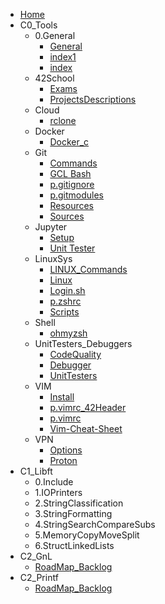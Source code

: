 - [Home](README.md)
- C0_Tools
  - 0.General
    - [General](doc/C0_Tools/0.General/General.md)
    - [index1](doc/C0_Tools/0.General/index1.md)
    - [index](doc/C0_Tools/0.General/index.md)
  - 42School
    - [Exams](doc/C0_Tools/42School/Exams.md)
    - [ProjectsDescriptions](doc/C0_Tools/42School/ProjectsDescriptions.md)
  - Cloud
    - [rclone](doc/C0_Tools/Cloud/rclone.md)
  - Docker
    - [Docker_c](doc/C0_Tools/Docker/Docker_c.md)
  - Git
    - [Commands](doc/C0_Tools/Git/Commands.md)
    - [GCL Bash](doc/C0_Tools/Git/GCL%20Bash.md)
    - [p.gitignore](doc/C0_Tools/Git/p.gitignore.md)
    - [p.gitmodules](doc/C0_Tools/Git/p.gitmodules.md)
    - [Resources](doc/C0_Tools/Git/Resources.md)
    - [Sources](doc/C0_Tools/Git/Sources.md)
  - Jupyter
    - [Setup](doc/C0_Tools/Jupyter/Setup.md)
    - [Unit Tester](doc/C0_Tools/Jupyter/Unit%20Tester.md)
  - LinuxSys
    - [LINUX_Commands](doc/C0_Tools/LinuxSys/LINUX_Commands.md)
    - [Linux](doc/C0_Tools/LinuxSys/Linux.md)
    - [Login.sh](doc/C0_Tools/LinuxSys/Login.sh.md)
    - [p.zshrc](doc/C0_Tools/LinuxSys/p.zshrc.md)
    - [Scripts](doc/C0_Tools/LinuxSys/Scripts.md)
  - Shell
    - [ohmyzsh](doc/C0_Tools/Shell/ohmyzsh.md)
  - UnitTesters_Debuggers
    - [CodeQuality](doc/C0_Tools/UnitTesters_Debuggers/CodeQuality.md)
    - [Debugger](doc/C0_Tools/UnitTesters_Debuggers/Debugger.md)
    - [UnitTesters](doc/C0_Tools/UnitTesters_Debuggers/UnitTesters.md)
  - VIM
    - [Install](doc/C0_Tools/VIM/Install.md)
    - [p.vimrc_42Header](doc/C0_Tools/VIM/p.vimrc_42Header.md)
    - [p.vimrc](doc/C0_Tools/VIM/p.vimrc.md)
    - [Vim-Cheat-Sheet](doc/C0_Tools/VIM/Vim-Cheat-Sheet.md)
  - VPN
    - [Options](doc/C0_Tools/VPN/Options.md)
    - [Proton](doc/C0_Tools/VPN/Proton.md)
- C1_Libft
  - 0.Include
  - 1.IOPrinters
  - 2.StringClassification
  - 3.StringFormatting
  - 4.StringSearchCompareSubs
  - 5.MemoryCopyMoveSplit
  - 6.StructLinkedLists
- C2_GnL
  - [RoadMap_Backlog](doc/C2_GnL/RoadMap_Backlog.md)
- C2_Printf
  - [RoadMap_Backlog](doc/C2_Printf/RoadMap_Backlog.md)